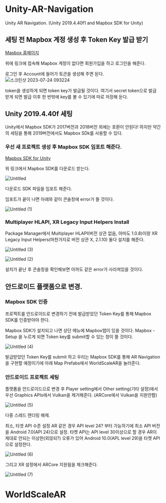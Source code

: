 # Unity-AR-Navigation
Unity AR Navigation. (Unity 2019.4.40f1 and Mapbox SDK for Unity)


## 세팅 전 Mapbox 계정 생성 후 Token Key 발급 받기
[Mapbox 홈페이지](https://www.mapbox.com) 

위에 링크에 접속해 Mapbox 계정이 없다면 회원가입을 하고 로그인을 해준다. 

로그인 후 Account에 들어가 토큰을 생성해 주면 된다. 
![스크린샷 2023-07-24 093224](https://github.com/devDevyne/Unity-AR-Navigation/assets/55376183/febe9a79-2298-4991-aa57-7fa3b49ef250)

token을 생성하게 되면 token key가 발급될 것이다.
여기서 secret token으로 발급 받게 되면 발급 이후 한 번밖에 key를 볼 수 있기에 
따로 저장해 둔다. 


## Unity 2019.4.40f 세팅
Unity에서 Mapbox SDK가 2017버전과 2018버전 외에는 호환이 안된다! 
하지만 약간의 세팅을 통해 2019버전에서도 Mapbox SDk를 사용할 수 있다. 


### 우선 새 프로젝트 생성 후 Mapbox SDK 임포트 해준다. 
[Mapbox SDK for Unity](https://www.mapbox.com/install/unity)

위 링크에서 Mapbox SDK를 다운로드 받는다. 

![Untitled](https://github.com/devDevyne/Unity-AR-Navigation/assets/55376183/c8a30071-19f8-4508-944a-3aa7b74b9ede)

다운로드 SDK 파일을 임포트 해준다. 

임포트가 끝이 나면 아래와 같이 콘솔창에 error가 뜰 것이다. 

![Untitled (1)](https://github.com/devDevyne/Unity-AR-Navigation/assets/55376183/b03179fd-d0c8-4cbf-9f1f-af0d2c980a65)


### Multiplayer HLAPI, XR Legacy Input Helpers Install 

Package Manager에서 Multiplayer HLAPI(버전 상관 없음, 아마도 1.0.8)이랑 
XR Legacy Input Helpers(마찬가지로 버전 상관 X, 2.1.10) 둘다 설치를 해준다. 

![Untitled (3)](https://github.com/devDevyne/Unity-AR-Navigation/assets/55376183/4e2cff71-1b61-4864-a55f-a26e638f5388)


![Untitled (2)](https://github.com/devDevyne/Unity-AR-Navigation/assets/55376183/7667b976-9ac6-4e5f-b47c-1b27feb42325)

설치가 끝난 후 콘솔창을 확인해보면 아까도 같은 error가 사라져있을 것이다. 


## 안드로이드 플랫폼으로 변경. 

### Mapbox SDK 인증  
프로젝트를 안드로이드로 변경하기 전에 
발급받았던 Token Key를 통해 Mapbox SDK를 인증받아야 한다. 

Mapbox SDK가 설치되고 나면 상단 메뉴에 Mapbox탭이 있을 것이다. 
Mapbox - Setup 을 누르게 되면 Token key를 submit할 수 있는 창이 뜰 것이다. 

![Untitled (4)](https://github.com/devDevyne/Unity-AR-Navigation/assets/55376183/591becc7-8040-4864-aa58-035ff743a410)

발급받았던 Token Key를 submit 하고 
우리는 Mapbox SDK를 통해 AR Navigation을 구현할 예정이기에
아래 Map Prefabs에서 WorldScaleAR을 눌러준다. 


### 안드로이드 프로젝트 세팅


플랫폼을 안드로이드으로 변경 후 Player setting에서 Other setting(기타 설정)에서 
우선 Graphics APIs에서 Vulkan을 제거해준다. (ARCore에서 Vulkan을 지원안함)

![Untitled (5)](https://github.com/devDevyne/Unity-AR-Navigation/assets/55376183/c4ebc7a4-e270-41bf-9722-9191ea3ea757)

다중 스레드 렌더링 해제. 

최소, 타겟 API 수준 설정
AR 같은 경우 API level 24? 부터 가능하기에 최소 API 버전을 Android 7.0(API 24)으로 설정. 
타켓 API는 API level 30이상으로 할 경우 AR이 제대로 안되는 이상한(외않되?) 오류가 있어
Android 10.0(APL level 29)을 타켓 API으로 설정한다. 

![Untitled (6)](https://github.com/devDevyne/Unity-AR-Navigation/assets/55376183/f39653f1-8363-4761-b674-71b7f19d27cd)

그리고 XR 설정에서 ARCore 지원됨을 체크해준다. 

![Untitled (7)](https://github.com/devDevyne/Unity-AR-Navigation/assets/55376183/22843884-a2ac-4bbd-938d-5db99db00cab)



# WorldScaleAR 

